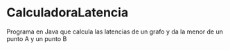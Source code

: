 # CalculadoraLatencia
Programa en Java que calcula las latencias de un grafo y da la menor de un punto A y un punto B
